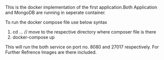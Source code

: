 This is the docker implementation of the first application.Both Application and MongoDB are running in seperate container.


To run the docker compose file use below syntax
 1. cd ...                       // move to the respective directory where composer file is there
 2. docker-compose up
 
 This will run the both service on port no. 8080 and 27017 respectively.
 For Further Refrence Images are there included.
